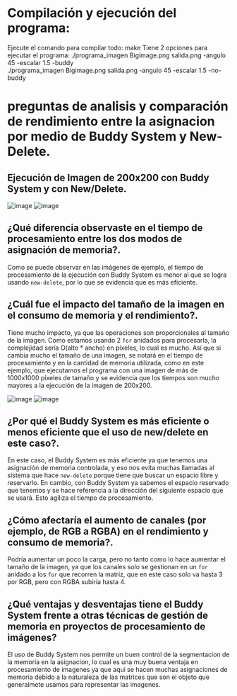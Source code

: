 # Compilación y ejecución del programa:
Ejecute el comando para compilar todo: make
Tiene 2 opciones para ejecutar el programa: 
./programa_imagen Bigimage.png salida.png -angulo 45 -escalar 1.5 -buddy  
./programa_imagen Bigimage.png salida.png -angulo 45 -escalar 1.5 -no-buddy


# preguntas de analisis y comparación de rendimiento entre la asignacion por medio de Buddy System y New-Delete.
## Ejecución de Imagen de 200x200 con Buddy System y con New/Delete.

![image](https://github.com/user-attachments/assets/6886ada5-b02c-4e66-99f8-cd03de79020b)
![image](https://github.com/user-attachments/assets/f5acc8b7-25ff-4639-bf5a-61d97701df2e)

## ¿Qué diferencia observaste en el tiempo de procesamiento entre los dos modos de asignación de memoria?.

Como se puede observar en las imágenes de ejemplo, el tiempo de procesamiento de la ejecución con Buddy System es menor al que se logra usando `new-delete`, por lo que se evidencia que es más eficiente.

## ¿Cuál fue el impacto del tamaño de la imagen en el consumo de memoria y el rendimiento?.

Tiene mucho impacto, ya que las operaciones son proporcionales al tamaño de la imagen. Como estamos usando 2 `for` anidados para procesarla, la complejidad sería O(alto * ancho) en píxeles, lo cual es mucho. Así que si cambia mucho el tamaño de una imagen, se notará en el tiempo de procesamiento y en la cantidad de memoria utilizada, como en este ejemplo,
que ejecutamos el programa con una imagen de más de 1000x1000 píxeles de tamaño y se evidencia que los tiempos son mucho mayores a la ejecución de la imagen de 200x200.
 
![image](https://github.com/user-attachments/assets/1d5ea141-9a14-4b98-8c6e-276c905880ab)
![image](https://github.com/user-attachments/assets/9d988211-8552-4324-94aa-35bfa55e9086)


## ¿Por qué el Buddy System es más eficiente o menos eficiente que el uso de new/delete en este caso?.

En este caso, el Buddy System es más eficiente ya que tenemos una asignación de memoria controlada, y eso nos evita muchas llamadas al sistema que hace `new-delete` porque tiene que buscar un espacio libre y reservarlo. En cambio, con Buddy System ya sabemos el espacio reservado que tenemos y se hace referencia a la dirección del siguiente espacio que se usará. Esto agiliza el tiempo de procesamiento.

## ¿Cómo afectaría el aumento de canales (por ejemplo, de RGB a RGBA) en el rendimiento y consumo de memoria?.

Podría aumentar un poco la carga, pero no tanto como lo hace aumentar el tamaño de la imagen, ya que los canales solo se gestionan en un `for` anidado a los `for` que recorren la matriz, que en este caso solo va hasta 3 por RGB, pero con RGBA subiría hasta 4.

## ¿Qué ventajas y desventajas tiene el Buddy System frente a otras técnicas de gestión de memoria en proyectos de procesamiento de imágenes?
El uso de Buddy System nos permite un buen control de la segmentacion de la memoria en la asignacion, lo cual es una muy buena ventaja en procesamiento de imagenes ya que aqui se hacen muchas asignaciones de memoria debido a la naturaleza de las matrices que son el objeto que generalmete usamos para representar las imagenes.
